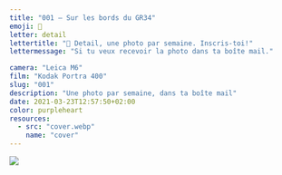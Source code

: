 ```yaml
---
title: "001 — Sur les bords du GR34"
emoji: 👀
letter: detail
lettertitle: "👀 Detail, une photo par semaine. Inscris-toi!"
lettermessage: "Si tu veux recevoir la photo dans ta boîte mail."

camera: "Leica M6"
film: "Kodak Portra 400"
slug: "001"
description: "Une photo par semaine, dans ta boîte mail"
date: 2021-03-23T12:57:50+02:00
color: purpleheart
resources:
  - src: "cover.webp"
    name: "cover"
---
```

![](cover)
